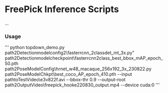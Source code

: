 # FreePick Inference Scripts

...

### Usage
'''
python topdown_demo.py 
  path2Detectionmodelconfig2\fasterrcnn_2classdet_mt_3x.py"
  path2Detectionmodelcheckpoint\fasterrcnn2class_best_bbox_mAP_epoch_50.pth 
  path2PoseModelConfig\hrnet_w48_macaque_256x192_3x_230822.py 
  path2PoseModelChkpt\best_coco_AP_epoch_410.pth 
  --input pathtoTestVideo\e3v822f.avi 
  --bbox-thr 0.9 
  --output-root path2OutputVideo\freepick_hooke220830_output.mp4 
  --device cuda:0
'''
